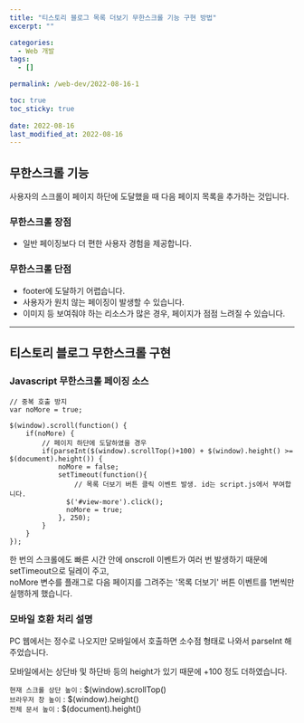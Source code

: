 ```yaml
---
title: "티스토리 블로그 목록 더보기 무한스크롤 기능 구현 방법"
excerpt: ""

categories:
  - Web 개발
tags:
  - []

permalink: /web-dev/2022-08-16-1

toc: true
toc_sticky: true
 
date: 2022-08-16
last_modified_at: 2022-08-16
---
```


## 무한스크롤 기능

사용자의 스크롤이 페이지 하단에 도달했을 때 다음 페이지 목록을 추가하는 것입니다.

### 무한스크롤 장점
- 일반 페이징보다 더 편한 사용자 경험을 제공합니다.

### 무한스크롤 단점
- footer에 도달하기 어렵습니다.
- 사용자가 원치 않는 페이징이 발생할 수 있습니다.
- 이미지 등 보여줘야 하는 리소스가 많은 경우, 페이지가 점점 느려질 수 있습니다.

---

## 티스토리 블로그 무한스크롤 구현

### Javascript 무한스크롤 페이징 소스
```
// 중복 호출 방지
var noMore = true;

$(window).scroll(function() {
    if(noMore) {
        // 페이지 하단에 도달하였을 경우
        if(parseInt($(window).scrollTop()+100) + $(window).height() >= $(document).height()) {
            noMore = false;
            setTimeout(function(){
            	// 목록 더보기 버튼 클릭 이벤트 발생. id는 script.js에서 부여합니다.
              $('#view-more').click();
              noMore = true;
            }, 250);
        }
    }
});
```
한 번의 스크롤에도 빠른 시간 안에 onscroll 이벤트가 여러 번 발생하기 때문에 setTimeout으로 딜레이 주고,  
noMore 변수를 플래그로 다음 페이지를 그려주는 '목록 더보기' 버튼 이벤트를 1번씩만 실행하게 했습니다.

### 모바일 호환 처리 설명
PC 웹에서는 정수로 나오지만 모바일에서 호출하면 소수점 형태로 나와서 parseInt 해주었습니다.

모바일에서는 상단바 및 하단바 등의 height가 있기 때문에 +100 정도 더하였습니다.

`현재 스크롤 상단 높이` : $(window).scrollTop()  
`브라우저 창 높이` : $(window).height()  
`전체 문서 높이` : $(document).height()
